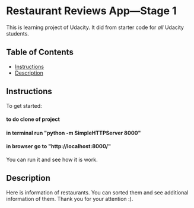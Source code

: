 # Restaurant Reviews App—Stage 1

This is learning project of Udacity. It did from starter code
for _all_ Udacity students.

## Table of Contents

* [Instructions](#instructions)
* [Description](#descriptions)

## Instructions

To get started:
#### to do clone of project
#### in terminal run "python -m SimpleHTTPServer 8000"
#### in browser go to "http://localhost:8000/"

You can run it and see how it is work.

## Description

Here is information of restaurants. You can sorted them and
see additional information of them. Thank you for your attention :).
